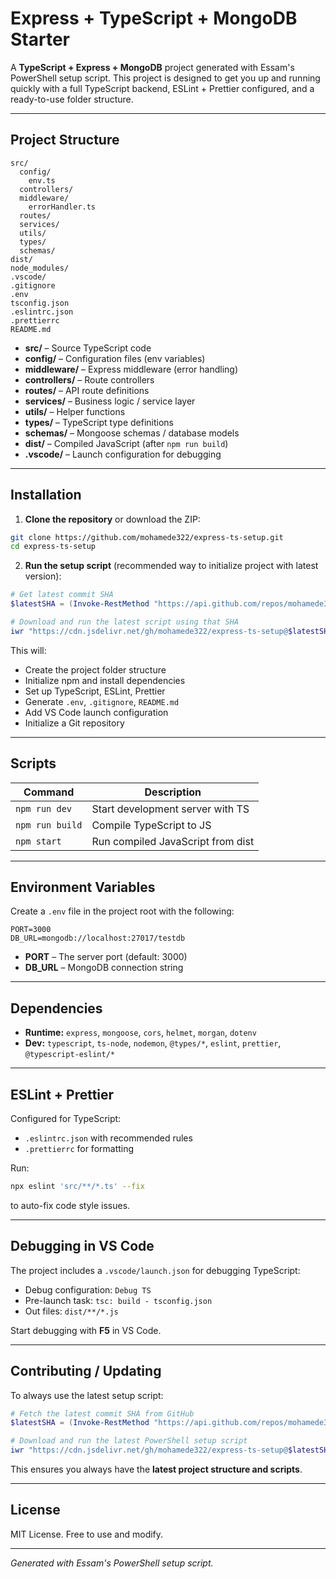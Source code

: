 # Express + TypeScript + MongoDB Starter

A **TypeScript + Express + MongoDB** project generated with Essam's PowerShell setup script.
This project is designed to get you up and running quickly with a full TypeScript backend, ESLint + Prettier configured, and a ready-to-use folder structure.

---

## Project Structure

```
src/
  config/
    env.ts
  controllers/
  middleware/
    errorHandler.ts
  routes/
  services/
  utils/
  types/
  schemas/
dist/
node_modules/
.vscode/
.gitignore
.env
tsconfig.json
.eslintrc.json
.prettierrc
README.md
```

* **src/** – Source TypeScript code
* **config/** – Configuration files (env variables)
* **middleware/** – Express middleware (error handling)
* **controllers/** – Route controllers
* **routes/** – API route definitions
* **services/** – Business logic / service layer
* **utils/** – Helper functions
* **types/** – TypeScript type definitions
* **schemas/** – Mongoose schemas / database models
* **dist/** – Compiled JavaScript (after `npm run build`)
* **.vscode/** – Launch configuration for debugging

---

## Installation

1. **Clone the repository** or download the ZIP:

```bash
git clone https://github.com/mohamede322/express-ts-setup.git
cd express-ts-setup
```

2. **Run the setup script** (recommended way to initialize project with latest version):

```powershell
# Get latest commit SHA
$latestSHA = (Invoke-RestMethod "https://api.github.com/repos/mohamede322/express-ts-setup/commits/main").sha

# Download and run the latest script using that SHA
iwr "https://cdn.jsdelivr.net/gh/mohamede322/express-ts-setup@$latestSHA/setup-express-ts.ps1" | iex
```

This will:

* Create the project folder structure
* Initialize npm and install dependencies
* Set up TypeScript, ESLint, Prettier
* Generate `.env`, `.gitignore`, `README.md`
* Add VS Code launch configuration
* Initialize a Git repository

---

## Scripts

| Command         | Description                       |
| --------------- | --------------------------------- |
| `npm run dev`   | Start development server with TS  |
| `npm run build` | Compile TypeScript to JS          |
| `npm start`     | Run compiled JavaScript from dist |

---

## Environment Variables

Create a `.env` file in the project root with the following:

```env
PORT=3000
DB_URL=mongodb://localhost:27017/testdb
```

* **PORT** – The server port (default: 3000)
* **DB_URL** – MongoDB connection string

---

## Dependencies

* **Runtime:** `express`, `mongoose`, `cors`, `helmet`, `morgan`, `dotenv`
* **Dev:** `typescript`, `ts-node`, `nodemon`, `@types/*`, `eslint`, `prettier`, `@typescript-eslint/*`

---

## ESLint + Prettier

Configured for TypeScript:

* `.eslintrc.json` with recommended rules
* `.prettierrc` for formatting

Run:

```bash
npx eslint 'src/**/*.ts' --fix
```

to auto-fix code style issues.

---

## Debugging in VS Code

The project includes a `.vscode/launch.json` for debugging TypeScript:

* Debug configuration: `Debug TS`
* Pre-launch task: `tsc: build - tsconfig.json`
* Out files: `dist/**/*.js`

Start debugging with **F5** in VS Code.

---

## Contributing / Updating

To always use the latest setup script:

```powershell
# Fetch the latest commit SHA from GitHub
$latestSHA = (Invoke-RestMethod "https://api.github.com/repos/mohamede322/express-ts-setup/commits/main").sha

# Download and run the latest PowerShell setup script
iwr "https://cdn.jsdelivr.net/gh/mohamede322/express-ts-setup@$latestSHA/setup-express-ts.ps1" | iex
```

This ensures you always have the **latest project structure and scripts**.

---

## License

MIT License. Free to use and modify.

---

*Generated with Essam's PowerShell setup script.*
